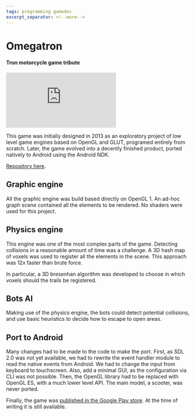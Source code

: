 ```yaml
---
tags: programming gamedev
excerpt_separator: <!--more-->
---
```


# Omegatron
#### Tron motorcycle game tribute

<div class="mydiv">
<iframe
src="https://www.youtube-nocookie.com/embed/7PVa1jbLogU?rel=0"
frameborder="0" webkitallowfullscreen mozallowfullscreen allowfullscreen
allow="autoplay; encrypted-media"
class="lazyload">
</iframe>
</div>

This game was initially designed in 2013 as an exploratory project of low level
game engines based on OpenGL and GLUT, programed entirely from scratch. Later,
the game evolved into a decently finished product, ported natively to Android
using the Android NDK.

[Repository here](https://bitbucket.org/mutcoll/omegatron/).
<!--more-->

## Graphic engine

All the graphic engine was build based directly on OpenGL 1. An ad-hoc graph
scene contained all the elements to be rendered. No shaders were used for this
project.

## Physics engine

This engine was one of the most complex parts of the game. Detecting collisions
in a reasonable amount of time was a challenge. A 3D hash map of voxels was used
to register all the elements in the scene. This approach was 12x faster than
brute force.

In particular, a 3D bresenhan algorithm was developed to choose in which voxels
should the trails be registered.

## Bots AI

Making use of the physics engine, the bots could detect potential collisions,
and use basic heuristics to decide how to escape to open areas.

## Port to Android

Many changes had to be made to the code to make the port. First, as SDL
2.0 was not yet available, we had to rewrite the event handler module to read
the native events from Android. We had to change the input from keyboard to
touchscreen. Also, add a minimal GUI, as the configuration via CLI was not
possible. Then, the OpenGL library had to be replaced with OpenGL ES, with a much
lower level API. The main model, a scooter, was never ported.

Finally, the game was
[published in the Google Play store](https://play.google.com/store/apps/details?id=com.packtpub.volador).
At the time of writing it is still available.

